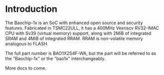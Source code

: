 # Introduction

The Baochip-1x is an SoC with enhanced open source and security features. Fabricated
in TSMC22ULL, it has a 400MHz Vexriscv RV32-IMAC CPU with Sv39 (virtual memory) support,
along with 2MiB of integrated SRAM and 4MiB of integrated RRAM. RRAM is non-volatile
memory analogous to FLASH.

The full part number is BAO1X2S4F-WA, but the part will be referred to as the "Baochip-1x"
or the "bao1x" interchangeably.

More docs to come.
